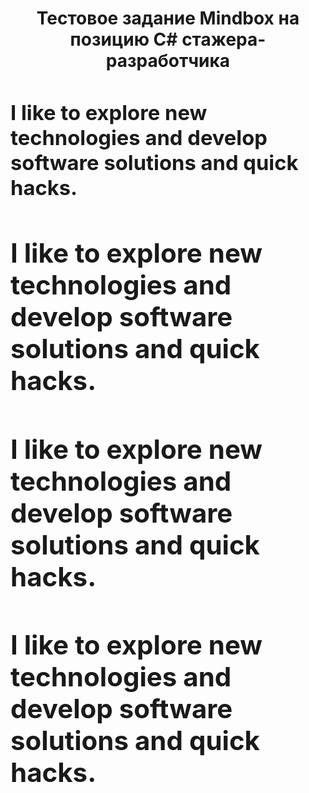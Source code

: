 <h1 align = "center">Тестовое задание Mindbox на позицию С# стажера-разработчика<h1>
  <div>
    <h3>I like to explore new technologies and develop software solutions and quick hacks.</h3>
    <p></p>
  </div>
  <div>
    <h2>I like to explore new technologies and develop software solutions and quick hacks.</h2>
    <p></p>
  </div>
  <div>
    <h2>I like to explore new technologies and develop software solutions and quick hacks.</h2>
    <p></p>
  </div>
  <div>
    <h2>I like to explore new technologies and develop software solutions and quick hacks.</h2>
    <p></p>
  </div>
